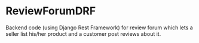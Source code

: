 # ReviewForumDRF
Backend code (using Django Rest Framework) for review forum which lets a seller list his/her product and a customer post reviews about it. 
